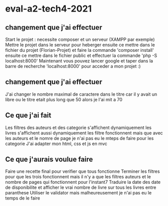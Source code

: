 # eval-a2-tech4-2021

## changement que j'ai effectuer
Start le projet : necessite composer et un serveur (XAMPP par exemple)
Mettre le projet dans le serveur pour heberger
ensuite ce mettre dans le fichier du projet (Florian-Projet) et faire la commande 'composer install'
ensuite ce mettre dans le fichier public et effectuer la commande 'php -S localhost:8000'
Maintenant vous pouvez lancer google et taper dans la barre de recherche 'localhost:8000' pour acceder a mon projet :)

## changement que j'ai effectuer

J'ai changer le nombre maximal de caractere dans le titre car il y avait un libre ou le titre etait plus long que 50 alors je l'ai mit a 70

## Ce que j'ai fait

Les filtres des auteurs et des categorie s'affichent dynamiquement 
les livres s'affichent aussi dynamiquement 
les filtre fonctionnent mais que avec les auteurs et le nomre de page je n'ai pas eu le mteps de faire pour les categorie
J'ai adapter mon html, css et js en mvc

## Ce que j'aurais voulue faire 

Faire une recette final pour verifier que tous fonctionne
Terminer les filtres pour que les trois fonctionnent mais il n'y a que les filtres auteurs et le nombre de pages qui fonctionnent pour l'instant7
Traduire la date des date de disponibilite
et afficher le vrai nombre de livre sur tous les livres entre paranthese
Utiliser le validator mais malheureusement je n'ai pas eu le temps de le faire

